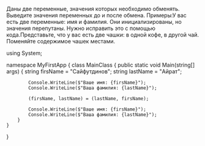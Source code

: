 Даны две переменные, значения которых необходимо обменять. Выведите значения переменных до и после обмена.
Примеры:У вас есть две переменные: имя и фамилия. Они инициализированы, но значения перепутаны. Нужно исправить это с помощью кода.Представьте, что у вас есть две чашки: в одной кофе, в другой чай. Поменяйте содержимое чашек местами.


using System;

namespace MyFirstApp
{
    class MainClass
    {
        public static void Main(string[] args)
        {
            string firsName = "Сайфутдинов";
            string lastName = "Айрат";

            Console.WriteLine($"Ваше имя: {firsName}");
            Console.WriteLine($"Ваша фамилия: {lastName}");

            (firsName, lastName) = (lastName, firsName);

            Console.WriteLine($"Ваше имя: {firsName}");
            Console.WriteLine($"Ваша фамилия: {lastName}");
        }
    }
}
